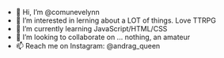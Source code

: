 - 👋 Hi, I’m @comunevelynn
- 👀 I’m interested in lerning about a LOT of things. Love TTRPG
- 🌱 I’m currently learning JavaScript/HTML/CSS
- 💞️ I’m looking to collaborate on ... nothing, an amateur
- 📫 Reach me on Instagram: @andrag_queen

<!---
comunevelynn/comunevelynn is a ✨ special ✨ repository because its `README.md` (this file) appears on your GitHub profile.
You can click the Preview link to take a look at your changes.
--->
